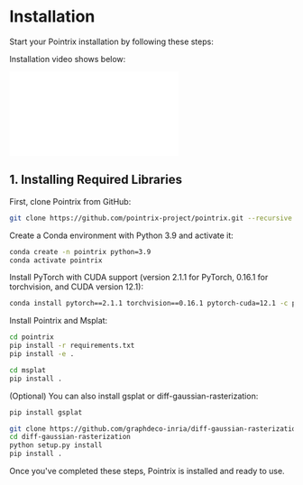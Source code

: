 # Installation

Start your Pointrix installation by following these steps:

Installation video shows below:
<iframe src="//player.bilibili.com/player.html?isOutside=true&aid=112955291141260&bvid=BV13uYyeHE8c&cid=500001648459184&p=1" scrolling="no" border="0" frameborder="no" framespacing="0" allowfullscreen="true"></iframe>

## 1. Installing Required Libraries

First, clone Pointrix from GitHub:

```bash
git clone https://github.com/pointrix-project/pointrix.git --recursive
```

Create a Conda environment with Python 3.9 and activate it:

```bash
conda create -n pointrix python=3.9
conda activate pointrix
```

Install PyTorch with CUDA support (version 2.1.1 for PyTorch, 0.16.1 for torchvision, and CUDA version 12.1):

```bash
conda install pytorch==2.1.1 torchvision==0.16.1 pytorch-cuda=12.1 -c pytorch -c nvidia
```

Install Pointrix and Msplat:

```bash
cd pointrix
pip install -r requirements.txt
pip install -e .

cd msplat
pip install .
```

(Optional) You can also install gsplat or diff-gaussian-rasterization:

```bash
pip install gsplat

git clone https://github.com/graphdeco-inria/diff-gaussian-rasterization.git
cd diff-gaussian-rasterization
python setup.py install
pip install .
```

Once you've completed these steps, Pointrix is installed and ready to use.
